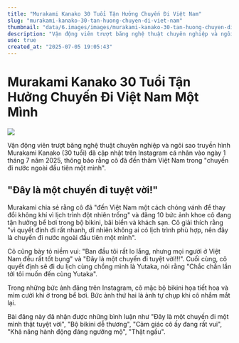 ```yaml
---
title: "Murakami Kanako 30 Tuổi Tận Hưởng Chuyến Đi Việt Nam"
slug: "murakami-kanako-30-tan-huong-chuyen-di-viet-nam"
thumbnail: "data/6.images/images/murakami-kanako-30-tan-huong-chuyen-di-viet-nam.webp"
description: "Vận động viên trượt băng nghệ thuật chuyên nghiệp và ngôi sao truyền hình Murakami Kanako chia sẻ hình ảnh vui vẻ trong chuyến đi Việt Nam đầu tiên một mình."
use: true
created_at: "2025-07-05 19:05:43"
---
```


# Murakami Kanako 30 Tuổi Tận Hưởng Chuyến Đi Việt Nam Một Mình

![](/images/20250705-00000007-jct-000-1-view.webp)

Vận động viên trượt băng nghệ thuật chuyên nghiệp và ngôi sao truyền hình Murakami Kanako (30 tuổi) đã cập nhật trên Instagram cá nhân vào ngày 1 tháng 7 năm 2025, thông báo rằng cô đã đến thăm Việt Nam trong "chuyến đi nước ngoài đầu tiên một mình".

## "Đây là một chuyến đi tuyệt vời!"

Murakami chia sẻ rằng cô đã "đến Việt Nam một cách chóng vánh để thay đổi không khí vì lịch trình đột nhiên trống" và đăng 10 bức ảnh khoe cô đang tận hưởng bể bơi trong bộ bikini, bãi biển và khách sạn. Cô giải thích rằng "vì quyết định đi rất nhanh, dĩ nhiên không ai có lịch trình phù hợp, nên đây là chuyến đi nước ngoài đầu tiên một mình".

Cô cũng bày tỏ niềm vui: "Ban đầu tôi rất lo lắng, nhưng mọi người ở Việt Nam đều rất tốt bụng" và "Đây là một chuyến đi tuyệt vời!!!". Cuối cùng, cô quyết định sẽ đi du lịch cùng chồng mình là Yutaka, nói rằng "Chắc chắn lần tới tôi muốn đến cùng Yutaka".

Trong những bức ảnh đăng trên Instagram, cô mặc bộ bikini họa tiết hoa và mỉm cười khi ở trong bể bơi. Bức ảnh thứ hai là ảnh tự chụp khi cô nhắm mắt lại.

Bài đăng này đã nhận được những bình luận như "Đây là một chuyến đi một mình thật tuyệt vời", "Bộ bikini dễ thương", "Cảm giác cô ấy đang rất vui", "Khả năng hành động đáng ngưỡng mộ", "Thật ngầu".